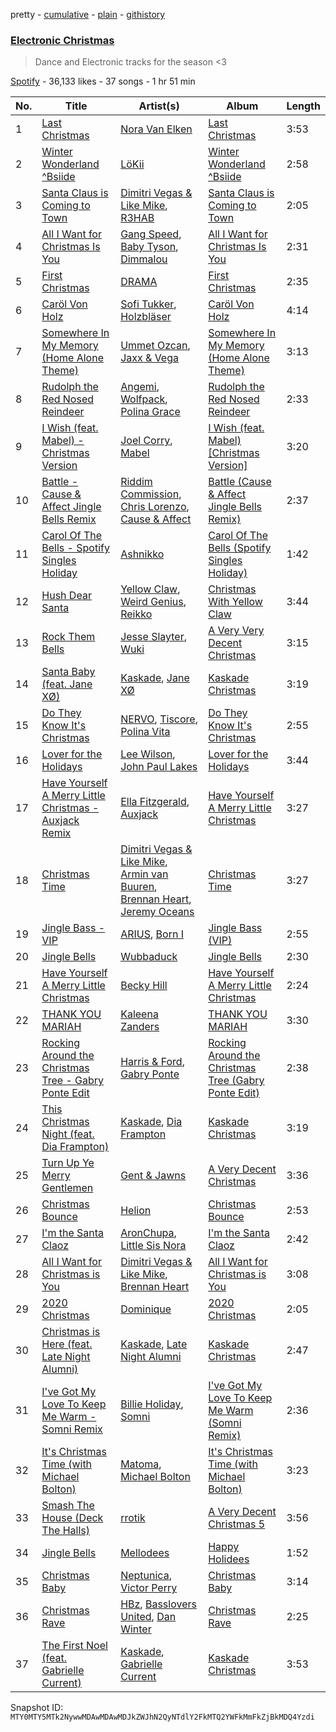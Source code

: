 pretty - [cumulative](/playlists/cumulative/37i9dQZF1DX2zhLcnFr1qI.md) - [plain](/playlists/plain/37i9dQZF1DX2zhLcnFr1qI) - [githistory](https://github.githistory.xyz/mackorone/spotify-playlist-archive/blob/main/playlists/plain/37i9dQZF1DX2zhLcnFr1qI)

### [Electronic Christmas](https://open.spotify.com/playlist/37i9dQZF1DX2zhLcnFr1qI)

> Dance and Electronic tracks for the season <3

[Spotify](https://open.spotify.com/user/spotify) - 36,133 likes - 37 songs - 1 hr 51 min

| No. | Title | Artist(s) | Album | Length |
|---|---|---|---|---|
| 1 | [Last Christmas](https://open.spotify.com/track/0bYRQ4kQY4Cu4C7aQYKLMC) | [Nora Van Elken](https://open.spotify.com/artist/04m3oUGzjO3EJTQidFzTgM) | [Last Christmas](https://open.spotify.com/album/6EJYgzbcpvJRkdbRjfHuiu) | 3:53 |
| 2 | [Winter Wonderland ^Bsiide](https://open.spotify.com/track/3o61WoISh2MzY6FDB3G5ZE) | [LöKii](https://open.spotify.com/artist/2RDXcxQgmEyomb2g9SERuf) | [Winter Wonderland ^Bsiide](https://open.spotify.com/album/6pcKxl4tKNedCa0n5jmJ3a) | 2:58 |
| 3 | [Santa Claus is Coming to Town](https://open.spotify.com/track/6ppTKW0ZDkuf18ckdpMOel) | [Dimitri Vegas & Like Mike](https://open.spotify.com/artist/73jBynjsVtofjRpdpRAJGk), [R3HAB](https://open.spotify.com/artist/6cEuCEZu7PAE9ZSzLLc2oQ) | [Santa Claus is Coming to Town](https://open.spotify.com/album/4Ko2Xxk9C8r07qvtVGkFDx) | 2:05 |
| 4 | [All I Want for Christmas Is You](https://open.spotify.com/track/2HMeL2UhAlfrEXigmFOPnQ) | [Gang Speed](https://open.spotify.com/artist/1DzFcEcSVtNBrQzemT1mWv), [Baby Tyson](https://open.spotify.com/artist/04xcAIuMLDs6qBgxEUmtJo), [Dimmalou](https://open.spotify.com/artist/0IOiHLj2Tkym3BoVk1p5AT) | [All I Want for Christmas Is You](https://open.spotify.com/album/5kUwH6sjr4BFUTRqXZOGjb) | 2:31 |
| 5 | [First Christmas](https://open.spotify.com/track/0IulDUwh9VKcy7ENUD5f2c) | [DRAMA](https://open.spotify.com/artist/7LvvNoUPwTZpgXDWBRrfHg) | [First Christmas](https://open.spotify.com/album/4TWTg7AZ1MLOHSCVVuDGLY) | 2:35 |
| 6 | [Caröl Von Holz](https://open.spotify.com/track/2bOEI6xZhYDIHcE5QgRSoD) | [Sofi Tukker](https://open.spotify.com/artist/586uxXMyD5ObPuzjtrzO1Q), [Holzbläser](https://open.spotify.com/artist/5Yqjr7yGAsLPpu4rmc39lL) | [Caröl Von Holz](https://open.spotify.com/album/7cBwygMg5dIn0JTZw76LfY) | 4:14 |
| 7 | [Somewhere In My Memory \(Home Alone Theme\)](https://open.spotify.com/track/5ZfBrAjAr1TRYl9H8Ltc5p) | [Ummet Ozcan](https://open.spotify.com/artist/7e1BNCygl2Gf7CX8LrByPv), [Jaxx & Vega](https://open.spotify.com/artist/7bdZVVcdyFjxVRj6vCVk9w) | [Somewhere In My Memory \(Home Alone Theme\)](https://open.spotify.com/album/1FXyTDgFpITzpxpdIztaVS) | 3:13 |
| 8 | [Rudolph the Red Nosed Reindeer](https://open.spotify.com/track/7369sadyMpc7FGBiQPImg4) | [Angemi](https://open.spotify.com/artist/3q5DAsSH8efMqNxjxbdpGx), [Wolfpack](https://open.spotify.com/artist/74ycentHh1YZrW5x4PLnox), [Polina Grace](https://open.spotify.com/artist/1NHTQwuk3e6uBGMd4V74ug) | [Rudolph the Red Nosed Reindeer](https://open.spotify.com/album/1MEeAd1YS4jOqKJsx2kAUW) | 2:33 |
| 9 | [I Wish \(feat\. Mabel\) \- Christmas Version](https://open.spotify.com/track/6JfqJNzpto4mRuNBfL1prF) | [Joel Corry](https://open.spotify.com/artist/6DgP9otnZw5z6daOntINxp), [Mabel](https://open.spotify.com/artist/1MIVXf74SZHmTIp4V4paH4) | [I Wish \(feat\. Mabel\) \[Christmas Version\]](https://open.spotify.com/album/6c09xz3peTV2CvMv8Hzezy) | 3:20 |
| 10 | [Battle \- Cause & Affect Jingle Bells Remix](https://open.spotify.com/track/4WZ8F1vkdu0H0Ve98rv0gO) | [Riddim Commission](https://open.spotify.com/artist/6VEfh7l6OPJYzIO8vRsqo9), [Chris Lorenzo](https://open.spotify.com/artist/7tm9Tuc70geXOOyKhtZHIj), [Cause & Affect](https://open.spotify.com/artist/6rrfw2MwiwpIMnA8pWj1UQ) | [Battle \(Cause & Affect Jingle Bells Remix\)](https://open.spotify.com/album/4OQwvPvXZFW1G2RINQFkZ1) | 2:37 |
| 11 | [Carol Of The Bells \- Spotify Singles Holiday](https://open.spotify.com/track/1jFBoVvIFAVglcAJTZpoG8) | [Ashnikko](https://open.spotify.com/artist/3PyJHH2wyfQK3WZrk9rpmP) | [Carol Of The Bells \(Spotify Singles Holiday\)](https://open.spotify.com/album/4cvOEpiN4d4YMwM4eB9NvY) | 1:42 |
| 12 | [Hush Dear Santa](https://open.spotify.com/track/7uS0lTOVielpbtTmFz4xY4) | [Yellow Claw](https://open.spotify.com/artist/47z7ZrgFoBvVpCnElCE3Zh), [Weird Genius](https://open.spotify.com/artist/5B4kCOhcqTywB9YwXPfFtJ), [Reikko](https://open.spotify.com/artist/5n4a9seylr5pY9paMr9nWP) | [Christmas With Yellow Claw](https://open.spotify.com/album/25bktrqlypnTwJ50DhC3n2) | 3:44 |
| 13 | [Rock Them Bells](https://open.spotify.com/track/0epMkNX1trzXudrhMzgXxj) | [Jesse Slayter](https://open.spotify.com/artist/7l318toznsk9SiwZ4GhmrT), [Wuki](https://open.spotify.com/artist/6Se1y4vDcu9fVHLqdj1N3q) | [A Very Very Decent Christmas](https://open.spotify.com/album/3mbytJDtkclvk8QXdsFJGn) | 3:15 |
| 14 | [Santa Baby \(feat\. Jane XØ\)](https://open.spotify.com/track/54fiilVdAuNruSVmmu1Kh6) | [Kaskade](https://open.spotify.com/artist/6TQj5BFPooTa08A7pk8AQ1), [Jane XØ](https://open.spotify.com/artist/5keDbKEPwrbe36cPzRpzsK) | [Kaskade Christmas](https://open.spotify.com/album/3gTy7Qdza0pvQTwWTC0CxY) | 3:19 |
| 15 | [Do They Know It's Christmas](https://open.spotify.com/track/0JJbG4ZjiJU7GsybxcLs2r) | [NERVO](https://open.spotify.com/artist/4j5KBTO4tk7up54ZirNGvK), [Tiscore](https://open.spotify.com/artist/2tOS3f6iaWspDI0WUowsZI), [Polina Vita](https://open.spotify.com/artist/66uT5tPq9g2tO0qD43xCYq) | [Do They Know It's Christmas](https://open.spotify.com/album/2186ocfNo4DmYiXAy9nEOk) | 2:55 |
| 16 | [Lover for the Holidays](https://open.spotify.com/track/0HXAk2NyaZ3Fh3Ij264oiA) | [Lee Wilson](https://open.spotify.com/artist/0kgsfMP7coSEX8bwUQVivr), [John Paul Lakes](https://open.spotify.com/artist/3Ke9ubVapReZsiJUiZ51sJ) | [Lover for the Holidays](https://open.spotify.com/album/61iHgtVbmea15my3kYySej) | 3:44 |
| 17 | [Have Yourself A Merry Little Christmas \- Auxjack Remix](https://open.spotify.com/track/7kHfwWZGNpO6BlunidRzd0) | [Ella Fitzgerald](https://open.spotify.com/artist/5V0MlUE1Bft0mbLlND7FJz), [Auxjack](https://open.spotify.com/artist/26zCMMaITBnpxUsoDnPMeR) | [Have Yourself A Merry Little Christmas](https://open.spotify.com/album/0OwaoKbTLogu3Q3TW47ruD) | 3:27 |
| 18 | [Christmas Time](https://open.spotify.com/track/6sj3z36Jiy7vc8NIVgZlIb) | [Dimitri Vegas & Like Mike](https://open.spotify.com/artist/73jBynjsVtofjRpdpRAJGk), [Armin van Buuren](https://open.spotify.com/artist/0SfsnGyD8FpIN4U4WCkBZ5), [Brennan Heart](https://open.spotify.com/artist/5QySqc6yAFDx9m7fedFZmC), [Jeremy Oceans](https://open.spotify.com/artist/68JQHAhLjcIjEpResOAVrf) | [Christmas Time](https://open.spotify.com/album/1y3cgKPsRSDiUkh5FwCa9Z) | 3:27 |
| 19 | [Jingle Bass \- VIP](https://open.spotify.com/track/0oQXua6hlHBvVSfVspeYoQ) | [ARIUS](https://open.spotify.com/artist/7wgs0d144iA6OnyYE629qE), [Born I](https://open.spotify.com/artist/6VaCJv2KP3kU8uZiezGkgM) | [Jingle Bass \(VIP\)](https://open.spotify.com/album/47UeINij7KuhaUlqRLRaD2) | 2:55 |
| 20 | [Jingle Bells](https://open.spotify.com/track/6abu6YFNdXxj6PFUdkGUfs) | [Wubbaduck](https://open.spotify.com/artist/36JJbH66Q0tZbKcnjvliDT) | [Jingle Bells](https://open.spotify.com/album/5FovzlmOYobIs5JRk9kZIz) | 2:30 |
| 21 | [Have Yourself A Merry Little Christmas](https://open.spotify.com/track/5L8OxPOln5z2D1rfutPZy4) | [Becky Hill](https://open.spotify.com/artist/4EPJlUEBy49EX1wuFOvtjK) | [Have Yourself A Merry Little Christmas](https://open.spotify.com/album/4jPnSXA5LhdzR8Cz9ZGa3D) | 2:24 |
| 22 | [THANK YOU MARIAH](https://open.spotify.com/track/2V2oqrlk22uH9Cjv8CICn8) | [Kaleena Zanders](https://open.spotify.com/artist/0Sz2jslaxjcw2VM5zYh2jK) | [THANK YOU MARIAH](https://open.spotify.com/album/2E33FQocDCN66wMxncziqW) | 3:30 |
| 23 | [Rocking Around the Christmas Tree \- Gabry Ponte Edit](https://open.spotify.com/track/3wCNjDELtnQcSQEkzsq4O4) | [Harris & Ford](https://open.spotify.com/artist/4FDj6mh458K7m9Txwyj2rt), [Gabry Ponte](https://open.spotify.com/artist/5ENS85nZShljwNgg4wFD7D) | [Rocking Around the Christmas Tree \(Gabry Ponte Edit\)](https://open.spotify.com/album/3wPG7dhUlkHm3xx4kM2HlN) | 2:38 |
| 24 | [This Christmas Night \(feat\. Dia Frampton\)](https://open.spotify.com/track/0ce4QrpcsOWkMpkami5Ts0) | [Kaskade](https://open.spotify.com/artist/6TQj5BFPooTa08A7pk8AQ1), [Dia Frampton](https://open.spotify.com/artist/3ppkM4QtM781APpaX7H9t7) | [Kaskade Christmas](https://open.spotify.com/album/3gTy7Qdza0pvQTwWTC0CxY) | 3:19 |
| 25 | [Turn Up Ye Merry Gentlemen](https://open.spotify.com/track/7h67jn17fbjofhCBE6kHCe) | [Gent & Jawns](https://open.spotify.com/artist/3NmuArRqqfxT4rvFSgb0cx) | [A Very Decent Christmas](https://open.spotify.com/album/2IjH5xDghPPF4tXn1Mgkph) | 3:36 |
| 26 | [Christmas Bounce](https://open.spotify.com/track/22Y8YQGRTTk4hHaOFtII8t) | [Helion](https://open.spotify.com/artist/05GSra7vTwr8o54Brzp2nA) | [Christmas Bounce](https://open.spotify.com/album/4e1IEmkrCmWcSvaGCtHLRw) | 2:53 |
| 27 | [I'm the Santa Claoz](https://open.spotify.com/track/48PfM9HJ5CKQHP89DahiHn) | [AronChupa](https://open.spotify.com/artist/5vCOdeiQt9LyzdI87kt5Sh), [Little Sis Nora](https://open.spotify.com/artist/1KYt3TMGpa1LtVi0m2A0F9) | [I'm the Santa Claoz](https://open.spotify.com/album/5ur5bMTCXPReTT3YhpBUZP) | 2:42 |
| 28 | [All I Want for Christmas is You](https://open.spotify.com/track/14x2rwY6mHZtWMrYnRmIaE) | [Dimitri Vegas & Like Mike](https://open.spotify.com/artist/73jBynjsVtofjRpdpRAJGk), [Brennan Heart](https://open.spotify.com/artist/5QySqc6yAFDx9m7fedFZmC) | [All I Want for Christmas is You](https://open.spotify.com/album/3JFQy14nNQfrOnm4urI6x5) | 3:08 |
| 29 | [2020 Christmas](https://open.spotify.com/track/0mhn1a9ExpjY9o2UrNsi5A) | [Dominique](https://open.spotify.com/artist/3OVWX97HduBB6SriNxtiQ8) | [2020 Christmas](https://open.spotify.com/album/3s3IaC3EFkzkSrooYGRnwq) | 2:05 |
| 30 | [Christmas is Here \(feat\. Late Night Alumni\)](https://open.spotify.com/track/4voEvBr3uYSMRtKlJKP1UX) | [Kaskade](https://open.spotify.com/artist/6TQj5BFPooTa08A7pk8AQ1), [Late Night Alumni](https://open.spotify.com/artist/6JtFllJR7nhh8fa6oGefSj) | [Kaskade Christmas](https://open.spotify.com/album/3gTy7Qdza0pvQTwWTC0CxY) | 2:47 |
| 31 | [I've Got My Love To Keep Me Warm \- Somni Remix](https://open.spotify.com/track/5MMZCaKWXT9yRPBCNgOAhH) | [Billie Holiday](https://open.spotify.com/artist/1YzCsTRb22dQkh9lghPIrp), [Somni](https://open.spotify.com/artist/7qFssj4KoOxd1IOPfv9iT7) | [I've Got My Love To Keep Me Warm \(Somni Remix\)](https://open.spotify.com/album/6VnBYqwkSLjmIXlHMjyd4N) | 2:36 |
| 32 | [It's Christmas Time \(with Michael Bolton\)](https://open.spotify.com/track/0NLV6yzZjNYIGkWcEH7qhN) | [Matoma](https://open.spotify.com/artist/4YXycRbyyAE0wozTk7QMEq), [Michael Bolton](https://open.spotify.com/artist/6YHEMoNPbcheiWS2haGzkn) | [It's Christmas Time \(with Michael Bolton\)](https://open.spotify.com/album/6TyBrpxi8Bq36ahEpytZ7C) | 3:23 |
| 33 | [Smash The House \(Deck The Halls\)](https://open.spotify.com/track/6D7qVQgbiNg1t1MtydEROD) | [rrotik](https://open.spotify.com/artist/5SCkoSOpnE0detaaoPvOJd) | [A Very Decent Christmas 5](https://open.spotify.com/album/69Sc4UHlIvUwXORZ01gEaz) | 3:56 |
| 34 | [Jingle Bells](https://open.spotify.com/track/6FFXHjCbfW4R34jhdHK3mB) | [Mellodees](https://open.spotify.com/artist/03H3gcpif0GufJE8ybbcpn) | [Happy Holidees](https://open.spotify.com/album/12ayOyjiubYv6Ak89nLSIh) | 1:52 |
| 35 | [Christmas Baby](https://open.spotify.com/track/6jUKWIoL85GjDhKsGyRIdJ) | [Neptunica](https://open.spotify.com/artist/5dGsIOepO9ufQlXjW8KrPL), [Victor Perry](https://open.spotify.com/artist/29yyPuky7khfsycbqK19uE) | [Christmas Baby](https://open.spotify.com/album/6xfWJXIFdRWZcuAfjaN8Cb) | 3:14 |
| 36 | [Christmas Rave](https://open.spotify.com/track/6rYXrgCSkfMmEscYd7vzuN) | [HBz](https://open.spotify.com/artist/7I2JG3CcPawkeQPE7uypHJ), [Basslovers United](https://open.spotify.com/artist/4KpgeSLtjj0txr6drzaedu), [Dan Winter](https://open.spotify.com/artist/7a8GUCpjxjV6tw5D3d9FQz) | [Christmas Rave](https://open.spotify.com/album/0qWXWyan06KiYiMtYS2Q67) | 2:25 |
| 37 | [The First Noel \(feat\. Gabrielle Current\)](https://open.spotify.com/track/56iX5gfP8z8fhPiYNNysjF) | [Kaskade](https://open.spotify.com/artist/6TQj5BFPooTa08A7pk8AQ1), [Gabrielle Current](https://open.spotify.com/artist/7efkoQb7dW8884GCnykYKW) | [Kaskade Christmas](https://open.spotify.com/album/3gTy7Qdza0pvQTwWTC0CxY) | 3:53 |

Snapshot ID: `MTY0MTY5MTk2NywwMDAwMDAwMDJkZWJhN2QyNTdlY2FkMTQ2YWFkMmFkZjBkMDQ4Yzdi`